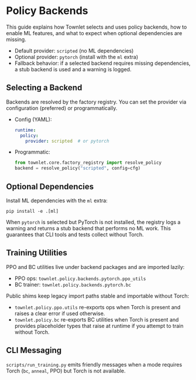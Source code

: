 # Policy Backends

This guide explains how Townlet selects and uses policy backends, how to enable
ML features, and what to expect when optional dependencies are missing.

- Default provider: `scripted` (no ML dependencies)
- Optional provider: `pytorch` (install with the `ml` extra)
- Fallback behavior: if a selected backend requires missing dependencies, a
  stub backend is used and a warning is logged.

## Selecting a Backend

Backends are resolved by the factory registry. You can set the provider via
configuration (preferred) or programmatically.

- Config (YAML):
  ```yaml
  runtime:
    policy:
      provider: scripted  # or pytorch
  ```
- Programmatic:
  ```python
  from townlet.core.factory_registry import resolve_policy
  backend = resolve_policy("scripted", config=cfg)
  ```

## Optional Dependencies

Install ML dependencies with the `ml` extra:

```
pip install -e .[ml]
```

When `pytorch` is selected but PyTorch is not installed, the registry logs a
warning and returns a stub backend that performs no ML work. This guarantees
that CLI tools and tests collect without Torch.

## Training Utilities

PPO and BC utilities live under backend packages and are imported lazily:

- PPO ops: `townlet.policy.backends.pytorch.ppo_utils`
- BC trainer: `townlet.policy.backends.pytorch.bc`

Public shims keep legacy import paths stable and importable without Torch:

- `townlet.policy.ppo.utils` re-exports ops when Torch is present and raises a
  clear error if used otherwise.
- `townlet.policy.bc` re-exports BC utilities when Torch is present and provides
  placeholder types that raise at runtime if you attempt to train without Torch.

## CLI Messaging

`scripts/run_training.py` emits friendly messages when a mode requires Torch
(`bc`, `anneal`, PPO) but Torch is not available.

